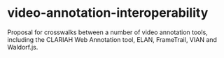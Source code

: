 # video-annotation-interoperability
Proposal for crosswalks between a number of video annotation tools, including the CLARIAH Web Annotation tool, ELAN, FrameTrail, VIAN and Waldorf.js.
